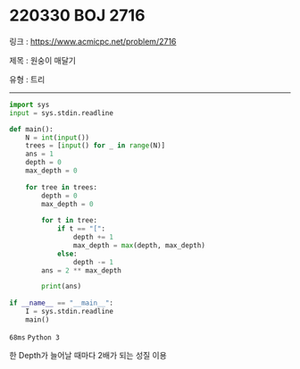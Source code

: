 # 220330 BOJ 2716

링크 : https://www.acmicpc.net/problem/2716

제목 : 원숭이 매달기

유형 : 트리

---

```python
import sys
input = sys.stdin.readline

def main():
    N = int(input())
    trees = [input() for _ in range(N)]
    ans = 1
    depth = 0
    max_depth = 0
    
    for tree in trees:
        depth = 0
        max_depth = 0
        
        for t in tree:
            if t == "[":
                depth += 1
                max_depth = max(depth, max_depth)
            else:
                depth -= 1
        ans = 2 ** max_depth

        print(ans)
    
if __name__ == "__main__":
    I = sys.stdin.readline
    main()
```

`68ms` `Python 3`

한 Depth가 늘어날 때마다 2배가 되는 성질 이용

